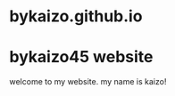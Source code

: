 # bykaizo.github.io
<html>
  <head>
    <title>bykaizo website</title>
  </head>

  <body>
    <h1>bykaizo45 website</h1>
    <p>welcome to my website. my name is kaizo!</p>
    

  </body>




</html>

